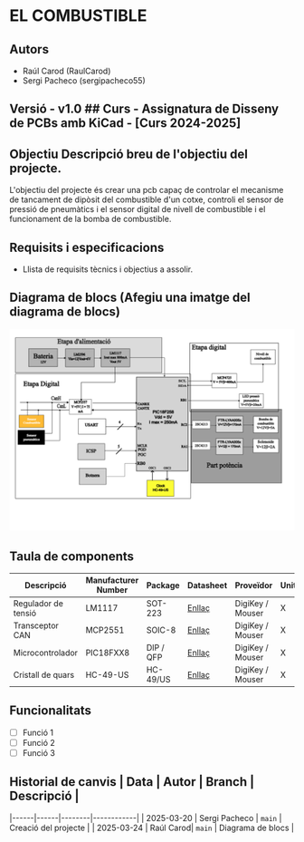 # EL COMBUSTIBLE

## Autors
- Raúl Carod (RaulCarod)
- Sergi Pacheco (sergipacheco55)

## Versió - v1.0 ## Curs - Assignatura de Disseny de PCBs amb KiCad - [Curs 2024-2025]

## Objectiu Descripció breu de l'objectiu del projecte.
L'objectiu del projecte és crear una pcb capaç de controlar el mecanisme de tancament de dipòsit del combustible d'un cotxe, controli el sensor de pressió de pneumàtics i el sensor digital de nivell de combustible i el funcionament de la bomba de combustible.
## Requisits i especificacions
- Llista de requisits tècnics i objectius a assolir.

## Diagrama de blocs (Afegiu una imatge del diagrama de blocs)
![Diagrama de bloques](Diagrama%20de%20bloques%20final.png)

## Taula de components
| Descripció                 | Manufacturer Number | Package  | Datasheet | Proveïdor | Unitats |
|----------------------------|--------------------|---------|----------|----------|---------|
| Regulador de tensió        | LM1117            | SOT-223 | [Enllaç](https://www.ti.com/lit/ds/symlink/lm1117.pdf) | DigiKey / Mouser | X |
| Transceptor CAN            | MCP2551           | SOIC-8  | [Enllaç](https://ww1.microchip.com/downloads/en/devicedoc/mcp2551.pdf) | DigiKey / Mouser | X |
| Microcontrolador           | PIC18FXX8         | DIP / QFP | [Enllaç](https://ww1.microchip.com/downloads/en/devicedoc/39564c.pdf) | DigiKey / Mouser | X |
| Cristall de quars          | HC-49-US          | HC-49/US | [Enllaç](https://www.txccrystal.com/images/pdf/HC-49US.pdf(https://www.vishay.com/doc?35012)) | DigiKey / Mouser | X |


## Funcionalitats
- [ ] Funció 1
- [ ] Funció 2
- [ ] Funció 3

## Historial de canvis | Data | Autor | Branch | Descripció |
|------|------|--------|------------| 
| 2025-03-20 | Sergi Pacheco | `main` | Creació del projecte |
| 2025-03-24 | Raúl Carod| `main` | Diagrama de blocs |
